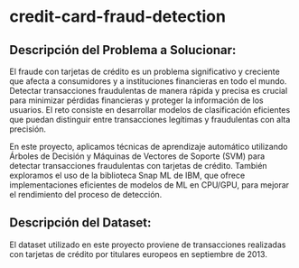 # credit-card-fraud-detection

## Descripción del Problema a Solucionar:

El fraude con tarjetas de crédito es un problema significativo y creciente que afecta a consumidores y a instituciones financieras en todo el mundo. Detectar transacciones fraudulentas de manera rápida y precisa es crucial para minimizar pérdidas financieras y proteger la información de los usuarios. El reto consiste en desarrollar modelos de clasificación eficientes que puedan distinguir entre transacciones legítimas y fraudulentas con alta precisión.

En este proyecto, aplicamos técnicas de aprendizaje automático utilizando Árboles de Decisión y Máquinas de Vectores de Soporte (SVM) para detectar transacciones fraudulentas con tarjetas de crédito. También exploramos el uso de la biblioteca Snap ML de IBM, que ofrece implementaciones eficientes de modelos de ML en CPU/GPU, para mejorar el rendimiento del proceso de detección.

## Descripción del Dataset:

El dataset utilizado en este proyecto proviene de transacciones realizadas con tarjetas de crédito por titulares europeos en septiembre de 2013. 
